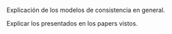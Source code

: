 Explicación de los modelos de consistencia en general.

Explicar los presentados en los papers vistos.

